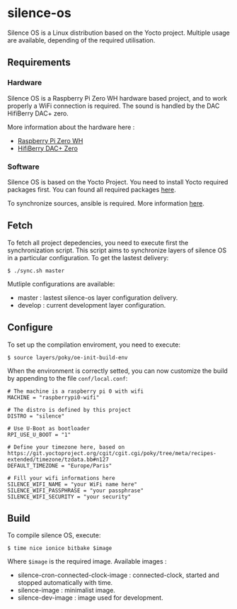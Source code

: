 # silence-os

Silence OS is a Linux distribution based on the Yocto project. Multiple usage are 
available, depending of the required utilisation.

## Requirements

### Hardware

Silence OS is a Raspberry Pi Zero WH hardware based project, and to work properly a WiFi
connection is required. The sound is handled by the DAC HifiBerry DAC+ zero.

More information about the hardware here :

* [Raspberry Pi Zero WH](https://www.reichelt.com/fr/fr/raspberry-pi-zero-wh-v-1-1-1-ghz-ram-512-mo-wlan-bt-rasp-pi-zero-wh-p222531.html)
* [HifiBerry DAC+ Zero](https://www.reichelt.com/fr/fr/raspberry-pi-shield-hifiberry-dac-zero-rpi-hb-dac-zero-p191039.html?&trstct=pos_0&nbc=1)

### Software

Silence OS is based on the Yocto Project. You need to install Yocto required packages 
first. You can found all required packages 
[here](https://docs.yoctoproject.org/ref-manual/system-requirements.html).

To synchronize sources, ansible is required. More information
[here](https://docs.ansible.com/ansible/latest/installation_guide/intro_installation.html).

## Fetch

To fetch all project depedencies, you need to execute first the synchronization script.
This script aims to synchronize layers of silence OS in a particular configuration. To get
the lastest delivery:

	$ ./sync.sh master
	
Mutliple configurations are available:

* master : lastest silence-os layer configuration delivery.
* develop : current development layer configuration.

## Configure

To set up the compilation enviroment, you need to execute:

	$ source layers/poky/oe-init-build-env
	
When the environment is correctly setted, you can now customize the build by appending to
the file `conf/local.conf`:

	# The machine is a raspberry pi 0 with wifi
	MACHINE = "raspberrypi0-wifi"
	
	# The distro is defined by this project
	DISTRO = "silence"

	# Use U-Boot as bootloader
	RPI_USE_U_BOOT = "1"
	
	# Define your timezone here, based on https://git.yoctoproject.org/cgit/cgit.cgi/poky/tree/meta/recipes-extended/timezone/tzdata.bb#n127
	DEFAULT_TIMEZONE = "Europe/Paris"
	
	# Fill your wifi informations here
	SILENCE_WIFI_NAME = "your WiFi name here"
	SILENCE_WIFI_PASSPHRASE = "your passphrase"
	SILENCE_WIFI_SECURITY = "your security"
	
## Build

To compile silence OS, execute:

	$ time nice ionice bitbake $image
	
Where `$image` is the required image. Available images :

* silence-cron-connected-clock-image : connected-clock, started and stopped automatically
		with time.
* silence-image : minimalist image.
* silence-dev-image : image used for development.


